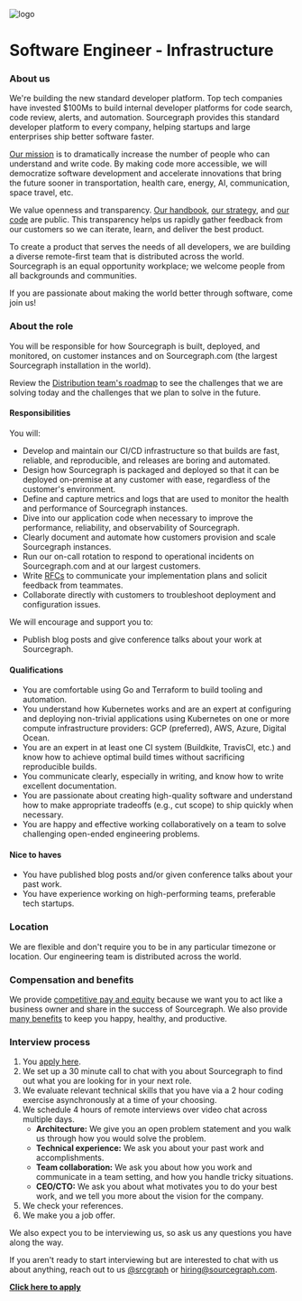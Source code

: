 ![logo](https://sourcegraph.com/.assets/img/sourcegraph-light-head-logo.svg)

# Software Engineer - Infrastructure

### About us

We're building the new standard developer platform. Top tech companies have invested \$100Ms to build internal developer platforms for code search, code review, alerts, and automation. Sourcegraph provides this standard developer platform to every company, helping startups and large enterprises ship better software faster.

[Our mission](https://sourcegraph.com/plan) is to dramatically increase the number of people who can understand and write code. By making code more accessible, we will democratize software development and accelerate innovations that bring the future sooner in transportation, health care, energy, AI, communication, space travel, etc.

We value openness and transparency. [Our handbook](https://about.sourcegraph.com/handbook), [our strategy](https://about.sourcegraph.com/company/strategy), and [our code](https://github.com/sourcegraph/sourcegraph) are public. This transparency helps us rapidly gather feedback from our customers so we can iterate, learn, and deliver the best product.

To create a product that serves the needs of all developers, we are building a diverse remote-first team that is distributed across the world. Sourcegraph is an equal opportunity workplace; we welcome people from all backgrounds and communities.

If you are passionate about making the world better through software, come join us!

### About the role

You will be responsible for how Sourcegraph is built, deployed, and monitored, on customer instances and on Sourcegraph.com (the largest Sourcegraph installation in the world).

Review the [Distribution team's roadmap](https://docs.google.com/document/d/1cBsE9801DcBF9chZyMnxRdolqM_1c2pPyGQz15QAvYI/edit#heading=h.mi8zg2ql2uc6) to see the challenges that we are solving today and the challenges that we plan to solve in the future.

#### Responsibilities

You will:

- Develop and maintain our CI/CD infrastructure so that builds are fast, reliable, and reproducible, and releases are boring and automated.
- Design how Sourcegraph is packaged and deployed so that it can be deployed on-premise at any customer with ease, regardless of the customer's environment.
- Define and capture metrics and logs that are used to monitor the health and performance of Sourcegraph instances.
- Dive into our application code when necessary to improve the performance, reliability, and observability of Sourcegraph.
- Clearly document and automate how customers provision and scale Sourcegraph instances.
- Run our on-call rotation to respond to operational incidents on Sourcegraph.com and at our largest customers.
- Write [RFCs](https://about.sourcegraph.com/handbook/engineering/rfcs) to communicate your implementation plans and solicit feedback from teammates.
- Collaborate directly with customers to troubleshoot deployment and configuration issues.

We will encourage and support you to:

- Publish blog posts and give conference talks about your work at Sourcegraph.

#### Qualifications

- You are comfortable using Go and Terraform to build tooling and automation.
- You understand how Kubernetes works and are an expert at configuring and deploying non-trivial applications using Kubernetes on one or more compute infrastructure providers: GCP (preferred), AWS, Azure, Digital Ocean.
- You are an expert in at least one CI system (Buildkite, TravisCI, etc.) and know how to achieve optimal build times without sacrificing reproducible builds.
- You communicate clearly, especially in writing, and know how to write excellent documentation.
- You are passionate about creating high-quality software and understand how to make appropriate tradeoffs (e.g., cut scope) to ship quickly when necessary.
- You are happy and effective working collaboratively on a team to solve challenging open-ended engineering problems.

#### Nice to haves

- You have published blog posts and/or given conference talks about your past work.
- You have experience working on high-performing teams, preferable tech startups.

### Location

We are flexible and don't require you to be in any particular timezone or location. Our engineering team is distributed across the world.

### Compensation and benefits

We provide [competitive pay and equity](https://about.sourcegraph.com/handbook/people-ops/compensation) because we want you to act like a business owner and share in the success of Sourcegraph. We also provide [many benefits](https://about.sourcegraph.com/handbook/people-ops/benefits-and-perks) to keep you happy, healthy, and productive.

### Interview process

1.  You [apply here](https://hire.withgoogle.com/public/jobs/sourcegraphcom/view/P_AAAAAADAAC5E303MXJieJl?trackingTag=careersRepository).
1.  We set up a 30 minute call to chat with you about Sourcegraph to find out what you are looking for in your next role.
1.  We evaluate relevant technical skills that you have via a 2 hour coding exercise asynchronously at a time of your choosing.
1.  We schedule 4 hours of remote interviews over video chat across multiple days.
    - **Architecture:** We give you an open problem statement and you walk us through how you would solve the problem.
    - **Technical experience:** We ask you about your past work and accomplishments.
    - **Team collaboration:** We ask you about how you work and communicate in a team setting, and how you handle tricky situations.
    - **CEO/CTO:** We ask you about what motivates you to do your best work, and we tell you more about the vision for the company.
1.  We check your references.
1.  We make you a job offer.

We also expect you to be interviewing us, so ask us any questions you have along the way.

If you aren't ready to start interviewing but are interested to chat with us about anything, reach out to us [@srcgraph](https://twitter.com/srcgraph) or hiring@sourcegraph.com.

**[Click here to apply](https://hire.withgoogle.com/public/jobs/sourcegraphcom/view/P_AAAAAADAAC5E303MXJieJl?trackingTag=careersRepository)**
